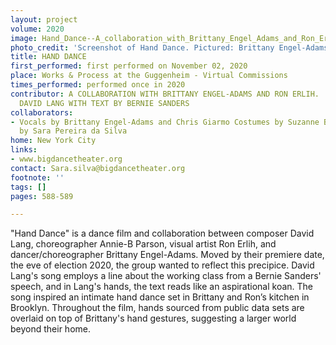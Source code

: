 ```yaml
---
layout: project
volume: 2020
image: Hand_Dance--A_collaboration_with_Brittany_Engel_Adams_and_Ron_Erlih___New_music_by_David_Lang_with_text_by_Bernie_Sanders.jpg
photo_credit: 'Screenshot of Hand Dance. Pictured: Brittany Engel-Adams and Ron Erlih.'
title: HAND DANCE
first_performed: first performed on November 02, 2020
place: Works & Process at the Guggenheim - Virtual Commissions
times_performed: performed once in 2020
contributor: A COLLABORATION WITH BRITTANY ENGEL-ADAMS AND RON ERLIH.  NEW MUSIC BY
  DAVID LANG WITH TEXT BY BERNIE SANDERS
collaborators:
- Vocals by Brittany Engel-Adams and Chris Giarmo Costumes by Suzanne Bocanegra  Produced
  by Sara Pereira da Silva
home: New York City
links:
- www.bigdancetheater.org
contact: Sara.silva@bigdancetheater.org
footnote: ''
tags: []
pages: 588-589

---
```


"Hand Dance" is a dance film and collaboration between composer David Lang, choreographer Annie-B Parson, visual artist Ron Erlih, and dancer/choreographer Brittany Engel-Adams. Moved by their premiere date, the eve of election 2020, the group wanted to reflect this precipice. David Lang's song employs a line about the working class from a Bernie Sanders' speech, and in Lang's hands, the text reads like an aspirational koan. The song inspired an intimate hand dance set in Brittany and Ron’s kitchen in Brooklyn. Throughout the film, hands sourced from public data sets are overlaid on top of Brittany's hand gestures, suggesting a larger world beyond their home.

